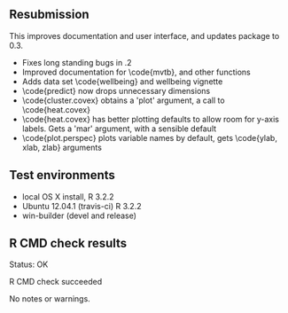 ## Resubmission

This improves documentation and user interface, and updates package to 0.3.

- Fixes long standing bugs in .2
- Improved documentation for \code{mvtb}, and other functions
- Adds data set \code{wellbeing} and wellbeing vignette
- \code{predict} now drops unnecessary dimensions
- \code{cluster.covex} obtains a 'plot' argument, a call to \code{heat.covex}
- \code{heat.covex} has better plotting defaults to allow room for y-axis labels. Gets a 'mar' argument, with a sensible default
- \code{plot.perspec} plots variable names by default, gets \code{ylab, xlab, zlab} arguments

## Test environments

* local OS X install, R 3.2.2
* Ubuntu 12.04.1 (travis-ci) R 3.2.2
* win-builder (devel and release)

## R CMD check results

Status: OK

R CMD check succeeded

No notes or warnings.